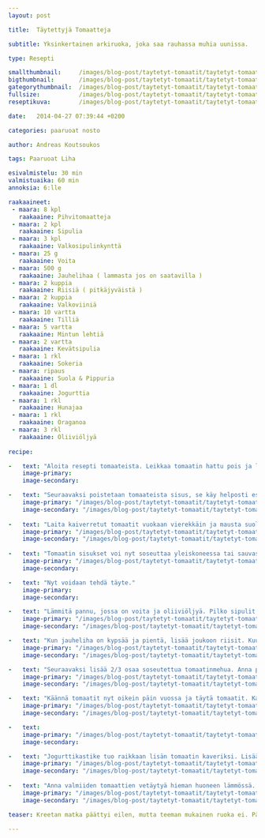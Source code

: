 ```yaml
---
layout: post

title:	Täytettyjä Tomaatteja

subtitle: Yksinkertainen arkiruoka, joka saa rauhassa muhia uunissa.

type: Resepti

smallthumbnail: 	/images/blog-post/taytetyt-tomaatit/taytetyt-tomaatit-150.jpg
bigthumbnail:		/images/blog-post/taytetyt-tomaatit/taytetyt-tomaatit-700.jpg
gategorythumbnail: 	/images/blog-post/taytetyt-tomaatit/taytetyt-tomaatit-450.jpg
fullsize: 			/images/blog-post/taytetyt-tomaatit/taytetyt-tomaatit-fullsize.jpg
reseptikuva:		/images/blog-post/taytetyt-tomaatit/taytetyt-tomaatit-blogpost-12.jpg

date:	2014-04-27 07:39:44 +0200

categories: paaruoat nosto

author: Andreas Koutsoukos

tags: Paaruoat Liha

esivalmistelu: 30 min
valmistuaika: 60 min
annoksia: 6:lle

raakaaineet:
 - maara: 8 kpl	
   raakaaine: Pihvitomaatteja
 - maara: 2 kpl	
   raakaaine: Sipulia
 - maara: 3 kpl	
   raakaaine: Valkosipulinkynttä
 - maara: 25 g	
   raakaaine: Voita
 - maara: 500 g	
   raakaaine: Jauhelihaa ( lammasta jos on saatavilla )
 - maara: 2 kuppia	
   raakaaine: Riisiä ( pitkäjyväistä )
 - maara: 2 kuppia	
   raakaaine: Valkoviiniä
 - maara: 10 vartta	
   raakaaine: Tilliä
 - maara: 5 vartta	
   raakaaine: Mintun lehtiä
 - maara: 2 vartta	
   raakaaine: Kevätsipulia
 - maara: 1 rkl	
   raakaaine: Sokeria
 - maara: ripaus	
   raakaaine: Suola & Pippuria
 - maara: 1 dl	
   raakaaine: Jogurttia
 - maara: 1 rkl	
   raakaaine: Hunajaa
 - maara: 1 rkl	
   raakaaine: Oraganoa
 - maara: 3 rkl	
   raakaaine: Oliiviöljyä
      
recipe:

-   text: "Aloita resepti tomaateista. Leikkaa tomaatin hattu pois ja laita ne sivuun. Ei haittaa jos parit menevät sekaisin kunhan jokaiselle löytyy lopuksi hattu."
    image-primary:
    image-secondary: 

-   text: "Seuraavaksi poistetaan tomaateista sisus, se käy helposti esim. jäätelökauhalla. Sisusta käytetään myöhemmin reseptissä joten älä heitä niitä pois vaan laita ne kulhoon. Sisuksen keskiosan voi veitsellä leikkaa, niin että kanta jää pois."
    image-primary: "/images/blog-post/taytetyt-tomaatit/taytetyt-tomaatit-blogpost-23.jpg"
    image-secondary: "/images/blog-post/taytetyt-tomaatit/taytetyt-tomaatit-blogpost-24.jpg"
    
-   text: "Laita kaiverretut tomaatit vuokaan vierekkäin ja mausta suolalla. Suolaa saa olla reilusti sillä tomaatteja itketetään hieman. Kun tomaatit ovat suolattu käännä tomaatit nurinkurin niin, että ylimääräinen neste valuu pois."
    image-primary: "/images/blog-post/taytetyt-tomaatit/taytetyt-tomaatit-blogpost-26.jpg"
    image-secondary: "/images/blog-post/taytetyt-tomaatit/taytetyt-tomaatit-blogpost-27.jpg"
    
-   text: "Tomaatin sisukset voi nyt soseuttaa yleiskoneessa tai sauvasekoittimella. Tomaatinsisusmehua käytetään kaksivaiheisesti."
    image-primary: "/images/blog-post/taytetyt-tomaatit/taytetyt-tomaatit-blogpost-28.jpg"
    image-secondary: 

-   text: "Nyt voidaan tehdä täyte."
    image-primary: 
    image-secondary:

-   text: "Lämmitä pannu, jossa on voita ja oliiviöljyä. Pilko sipulit pieniksi ja lisää ne lämpimälle pannulle. Anna kuulottua 3 minuuttia, niin että sipulit ovat läpikuultavia ja pehmeitä. Lisää joukkoon jauheliha ja sekoita koko ajan, jotta jauheliha menee pieneksi paistaessa."
    image-primary: "/images/blog-post/taytetyt-tomaatit/taytetyt-tomaatit-blogpost-3.jpg"
    image-secondary: "/images/blog-post/taytetyt-tomaatit/taytetyt-tomaatit-blogpost-5.jpg"

-   text: "Kun jauheliha on kypsää ja pientä, lisää joukoon riisit. Kuulota hetki ja lisää valkoviini. Anna porista hetken kunnes neste on imeytynyt riisiin."
    image-primary: "/images/blog-post/taytetyt-tomaatit/taytetyt-tomaatit-blogpost-6.jpg"
    image-secondary: "/images/blog-post/taytetyt-tomaatit/taytetyt-tomaatit-blogpost-7.jpg"

-   text: "Seuraavaksi lisää 2/3 osaa soseutettua tomaatinmehua. Anna porista 5 minuuttia ja lisää sokeri sekä suola ja pippurit. Pilko tässä välissä tillit, mintut ja kevätsipulit pieneksi hakkelukseksi. Säästä hieman tilliä ja minttua sivuun. Massa saa olla 5 minuutin päästä kuivaa, ei siis liian vetistä. Ota täyte pois leideltä ja anna hieman jäähtyä. Lisää tilli, minttu, kevätsipuli ja oregaano täytteeseen ja sekoita hyvin. Maista vielä suola ja lisää sitä tarvittaessa."
    image-primary: "/images/blog-post/taytetyt-tomaatit/taytetyt-tomaatit-blogpost-9.jpg"
    image-secondary: "/images/blog-post/taytetyt-tomaatit/taytetyt-tomaatit-blogpost-10.jpg"

-   text: "Käännä tomaatit nyt oikein päin vuossa ja täytä tomaatit. Kaada täyttämisen jälkeen jokaisen tomaatin päälle tasaisesti loppu tomaattisose. Lopuksi lisää hattu ja lorauta hieman oliiviöljyä pinnalle. Paista tomaatteja uunissa noin 40 minuuttia aluksi 200 astetteessa. Kun tomaatit ovat saanneet väriä, laske uunin lämpötila 175 asteeseen."
    image-primary: "/images/blog-post/taytetyt-tomaatit/taytetyt-tomaatit-blogpost-11.jpg"
    image-secondary: "/images/blog-post/taytetyt-tomaatit/taytetyt-tomaatit-blogpost-13.jpg"

-   text: 
    image-primary: "/images/blog-post/taytetyt-tomaatit/taytetyt-tomaatit-blogpost-14.jpg"
    image-secondary: 

-   text: "Jogurttikastike tuo raikkaan lisän tomaatin kaveriksi. Lisää jogurttin sekaan, tilli, minttu, hunaja sekä suola ja pippuria. Sekoita hyvin ja anna vetäytyä kaapissa kunnes tomaatit ovat tarjoiluvalmiina."
    image-primary: "/images/blog-post/taytetyt-tomaatit/taytetyt-tomaatit-blogpost-16.jpg"
    image-secondary: "/images/blog-post/taytetyt-tomaatit/taytetyt-tomaatit-blogpost-18.jpg"
    
-   text: "Anna valmiiden tomaattien vetäytyä hieman huoneen lämmössä. Nauti tomaatit jogurttikastikkeen ja valkoviinin kanssa. Toivottavasti tämä tomaattiresepti maistuu paremmalta kuin työpaikkaruokalasi versio. Hyvää ruokahalua!"
    image-primary: "/images/blog-post/taytetyt-tomaatit/taytetyt-tomaatit-blogpost-19.jpg"
    image-secondary: "/images/blog-post/taytetyt-tomaatit/taytetyt-tomaatit-blogpost-22.jpg" 

teaser: Kreetan matka päättyi eilen, mutta teeman mukainen ruoka ei. Päätin tänään käydä hakemassa Heinon tukusta hieman lammasta, mutta lammasta ei ollut kuin pakasteena, joten piti päätyä jauhenlihaan. Maassa maan tavalla, ja meillähän jauhenliha on yhtä käytetty kuin lammas Kreikkalaisilla. Muista valita kaupassa saman kokoisia tomaatteja.   

---
```


<section>
<p>

</p>
</section>

